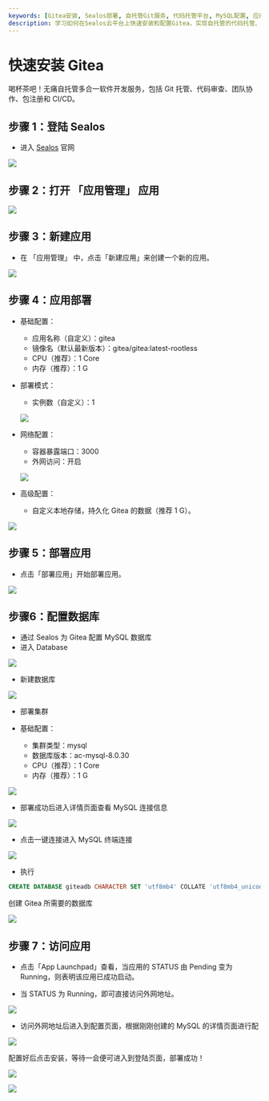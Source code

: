 ```yaml
---
keywords: [Gitea安装, Sealos部署, 自托管Git服务, 代码托管平台, MySQL配置, 应用管理, 容器化部署, 开发团队协作, CI/CD工具, 代码审查系统]
description: 学习如何在Sealos云平台上快速安装和配置Gitea，实现自托管的代码托管、团队协作和CI/CD服务。包含详细步骤和MySQL数据库设置指南。
---
```


# 快速安装 Gitea

喝杯茶吧！无痛自托管多合一软件开发服务，包括 Git 托管、代码审查、团队协作、包注册和 CI/CD。

## 步骤 1：登陆 Sealos

- 进入 [Sealos](https://cloud.sealos.io/) 官网

![](../images/gitea-0.png)

## 步骤 2：打开 「应用管理」 应用

![](../images/gitea-1.png)

## 步骤 3：新建应用

- 在 「应用管理」 中，点击「新建应用」来创建一个新的应用。

![](../images/gitea-2.png)

## 步骤 4：应用部署

- 基础配置：

    - 应用名称（自定义）：gitea
    - 镜像名（默认最新版本）：gitea/gitea:latest-rootless
    - CPU（推荐）：1 Core
    - 内存（推荐）：1 G

- 部署模式：

    - 实例数（自定义）：1

  ![](../images/gitea-3.png)

- 网络配置：

    - 容器暴露端口：3000
    - 外网访问：开启

  ![](../images/gitea-4.png)

- 高级配置：

    - 自定义本地存储，持久化 Gitea 的数据（推荐 1 G）。

![](../images/gitea-5.png)

## 步骤 5：部署应用

- 点击「部署应用」开始部署应用。

![](../images/gitea-6.png)

## 步骤6：配置数据库

- 通过 Sealos 为 Gitea 配置 MySQL 数据库
- 进入 Database

![](../images/gitea-9.png)

- 新建数据库

![](../images/gitea-10.png)

- 部署集群

- 基础配置：

    - 集群类型：mysql
    - 数据库版本：ac-mysql-8.0.30
    - CPU（推荐）：1 Core
    - 内存（推荐）：1 G

![](../images/gitea-11.png)

- 部署成功后进入详情页面查看 MySQL 连接信息

![](../images/gitea-12.png)

- 点击一键连接进入 MySQL 终端连接

![](../images/gitea-13.png)

- 执行

```sql
CREATE DATABASE giteadb CHARACTER SET 'utf8mb4' COLLATE 'utf8mb4_unicode_ci';
```

创建 Gitea 所需要的数据库

![](../images/gitea-14.png)

## 步骤 7：访问应用

- 点击「App Launchpad」查看，当应用的 STATUS 由 Pending 变为 Running，则表明该应用已成功启动。

- 当 STATUS 为 Running，即可直接访问外网地址。

![](../images/gitea-7.png)

- 访问外网地址后进入到配置页面，根据刚刚创建的 MySQL 的详情页面进行配

![](../images/gitea-15.png)

配置好后点击安装，等待一会便可进入到登陆页面，部署成功！

![](../images/gitea-16.png)

![](../images/gitea-17.png)

